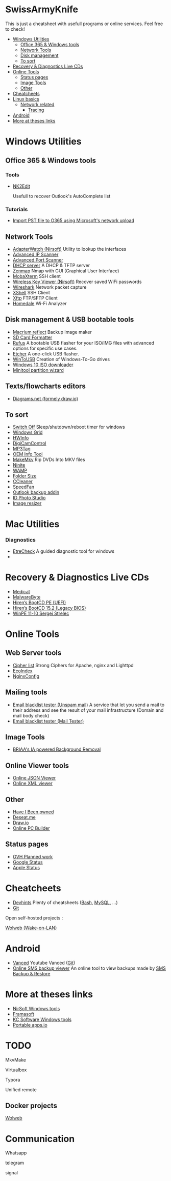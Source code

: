 # SwissArmyKnife

This is just a cheatsheet with usefull programs or online services. Feel free to check!

- [Windows Utilities](#windows-utilities)
  * [Office 365 & Windows tools](#Office-365-&-Windows-tools)
  * [Network Tools](#network-tools)
  * [Disk management](#disk-management)
  * [To sort](#to-sort)
- [Recovery & Diagnostics Live CDs](#recovery---diagnostics-live-cds)
- [Online Tools](#online-tools)
  * [Status pages](#status-pages)
  * [Image Tools](#image-tools)
  * [Other](#other)
- [Cheatcheets](#cheatcheets)
- [Linux basics](linux/unatended-upgrades.md)
  * [Network related](#network-related)
    + [Tracing](#tracing)
- [Android](#android)
- [More at theses links](#more-at-theses-links)

# Windows Utilities

## Office 365 & Windows tools

### Tools 

- [NK2Edit](https://www.nirsoft.net/utils/outlook_nk2_edit.html)

  Usefull to recover Outlook's AutoComplete list

### Tutorials

- [Import PST file to O365 using Microsoft's network upload](https://www.youtube.com/watch?v=8DhOTQPzFyU)

## Network Tools

- [AdapterWatch (Nirsoft)](https://www.nirsoft.net/utils/awatch.html) 
  Utility to lookup the interfaces 
- [Advanced IP Scanner](https://www.advanced-ip-scanner.com/) 
- [Advanced Port Scanner](https://www.advanced-port-scanner.com/fr/) 
- [DHCP server](http://www.dhcpserver.de/cms/download/) 
  A DHCP & TFTP server 
- [Zenmap](https://nmap.org/download.html ) 
  Nmap with GUI (Graphical User Interface)
- [MobaXterm](https://mobaxterm.mobatek.net/download.html) 
  SSH client 
- [Wireless Key Viewer (Nirsoft)](https://www.nirsoft.net/utils/wireless_key.html) 
  Recover saved WiFi passwords
- [Wireshark](https://www.wireshark.org/#download) 
  Network packet capture
- [XShell](https://www.netsarang.com/en/xshell-download/) 
  SSH Client
- [Xftp](https://www.netsarang.com/en/xftp-download/)
  FTP/SFTP Client 
- [Homedale](https://www.the-sz.com/products/homedale/)
  Wi-Fi Analyzer


## Disk management & USB bootable tools

- [Macrium reflect](https://www.macrium.com/reflectfree)
  Backup image maker
- [SD Card Formatter](https://www.sdcard.org/downloads/formatter/eula_windows/) 
- [Rufus](https://rufus.ie/) 
  A bootable USB flasher for your ISO/IMG files with advanced options for specific use cases. 
- [Etcher](https://www.balena.io/etcher/) 
  A one-click USB flasher.
- [WinToUSB](https://www.easyuefi.com/wintousb/) 
  Creation of Windows-To-Go drives
- [Windows 10 ISO downloader](https://www.microsoft.com/fr-fr/software-download/windows10) 
- [Minitool partition wizard](https://www.partitionwizard.com/download.html) 

## Texts/flowcharts editors

- [Diagrams.net (formely draw.io)](https://app.diagrams.net/)


## To sort

- [Switch Off](https://www.clubic.com/telechargement-en-cours/9272-0-switch-off.html) 
  Sleep/shutdown/reboot timer for windows
- [Windows Grid](http://windowgrid.net/) 
- [HWInfo](https://www.hwinfo.com/download/) 
- [DigiCamControl](http://digicamcontrol.com/download) 
- [MP3Tag](https://www.mp3tag.de/en/download.html) 
- [OEM Info Tool](https://www.trishtech.com/oem-info-tool/)
- [MakeMkv](https://www.makemkv.com/) 
  Rip DVDs Into MKV files
- [Ninite](https://ninite.com/) 
- [WAMP](https://www.wampserver.com/#download-wrapper)
- [Folder Size](http://www.folder-size.com/) 
- [CCleaner](https://www.ccleaner.com/fr-fr/ccleaner/download) 
- [SpeedFan](http://www.speedfan.fr/) 
- [Outlook backup addin](https://github.com/HoffmannTom/outlookbackupaddin)
- [ID Photo Studio](https://www.kcsoftwares.com/?idps) 
- [Image resizer](https://www.bricelam.net/ImageResizer/) 

# Mac Utilities
### Diagnostics 
- [EtreCheck](https://www.etrecheck.com/fr/index.html)
  A guided diagnostic tool for windows
- 

# Recovery & Diagnostics Live CDs 

- [Medicat](https://gbatemp.net/threads/medicat-usb-a-multiboot-linux-usb-for-pc-repair.361577/) 
- [MalwareByte](https://fr.malwarebytes.com/mwb-download/thankyou/) 
- [Hiren’s BootCD PE (UEFI)](https://www.hirensbootcd.org/)
- [Hiren’s BootCD 15.2 (Legacy BIOS)](https://www.hirensbootcd.org/hbcd-v152/)
- [WinPE 11-10 Sergei Strelec](https://sergeistrelec.name)

# Online Tools
## Web Server tools
- [Cipher list](https://cipherlist.eu/) 
  Strong Ciphers for Apache, nginx and Lighttpd
- [EcoIndex](http://www.ecoindex.fr/) 
- [NginxConfig](https://www.digitalocean.com/community/tools/nginx)
## Mailing tools
- [Email blacklist tester (Unspam mail)](https://unspam.email/) 
  A service that let you send a mail to their address and see the result of your mail infrastructure (Domain and mail body check)
- [Email blacklist tester (Mail Tester)](https://www.mail-tester.com/)
## Image Tools
- [BRIAA's IA powered Background Removal](https://huggingface.co/spaces/briaai/BRIA-RMBG-1.4)
## Online Viewer tools
- [Online JSON Viewer](https://jsonformatter.org/json-parser)
- [Online XML viewer ](https://codebeautify.org/xmlviewer)


  
## Other
- [Have I Been pwned ](https://haveibeenpwned.com/)
- [Deseat.me](https://www.deseat.me/) 
- [Draw.io](https://app.diagrams.net/)
- [Online PC Builder](https://pcpartpicker.com/list/) 




## Status pages 

- [OVH Planned work](http://travaux.ovh.net/) 
- [Google Status](https://www.google.com/appsstatus#hl=fr&v=status) 
- [Apple Status](https://www.apple.com/support/systemstatus/)



# Cheatcheets

- [Devhints](https://devhints.io/) 
  Plenty of cheatsheets ([Bash](https://devhints.io/bash), [MySQL](https://devhints.io/mysql), ...)
- [Git](http://rogerdudler.github.io/git-guide/) 



Open self-hosted projects : 

[Wolweb (Wake-on-LAN)](https://github.com/unikiteam/wolweb)

# Android	

- [Vanced](https://vancedapp.com/) 
  Youtube Vanced ([Git](https://github.com/YTVanced/))
- [Online SMS backup viewer](https://mattj.io/sms-backup-reader-2/main)
  An online tool to view backups made by [SMS Backup & Restore](https://play.google.com/store/apps/details?id=com.riteshsahu.SMSBackupRestore)



# More at theses links 

- [NirSoft Windows tools](https://www.nirsoft.net/)
- [Framasoft](https://framasoft.org/)
- [KC Software Windows tools](https://www.kcsoftwares.com/)
- [Portable apps.io](https://portapps.io/)

# TODO
MkvMake

Virtualbox

Typora

Unified remote

## Docker projects

[Wolweb](https://github.com/unikiteam/wolweb)

# Communication 
Whatsapp 

telegram 

signal
